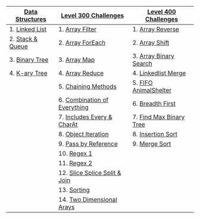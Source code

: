 | [ Data Structures ](https://github.com/JoelMWatson/data-structures-and-algorithms/tree/master/data-structures)                | [Level 300 Challenges](https://github.com/JoelMWatson/data-structures-and-algorithms/tree/master/coding-challenges/301)                                   | [Level 400 Challenges](https://github.com/JoelMWatson/data-structures-and-algorithms/tree/master/coding-challenges/401)                      |
| ----------------------------------------------------------------------------------------------------------------------------- | --------------------------------------------------------------------------------------------------------------------------------------------------------- | -------------------------------------------------------------------------------------------------------------------------------------------- |
| 1. [Linked List](https://github.com/JoelMWatson/data-structures-and-algorithms/tree/master/data-structures/linkedList)        | 1. [Array Filter](https://github.com/JoelMWatson/data-structures-and-algorithms/tree/master/coding-challenges/301/array-filter)                           | 1. [Array Reverse](https://github.com/JoelMWatson/data-structures-and-algorithms/tree/master/coding-challenges/401/arrayReverse)             |
| 2. [Stack & Queue](https://github.com/JoelMWatson/data-structures-and-algorithms/tree/master/data-structures/stacksAndQueues) | 2. [Array ForEach](https://github.com/JoelMWatson/data-structures-and-algorithms/tree/master/coding-challenges/301/array-foreach)                         | 2. [Array Shift](https://github.com/JoelMWatson/data-structures-and-algorithms/tree/master/coding-challenges/401/arrayShift)                 |
| 3. [Binary Tree](https://github.com/JoelMWatson/data-structures-and-algorithms/tree/master/data-structures/binaryTree)        | 3. [Array Map](https://github.com/JoelMWatson/data-structures-and-algorithms/tree/master/coding-challenges/301/array-map)                                 | 3. [Array Binary Search](https://github.com/JoelMWatson/data-structures-and-algorithms/tree/master/coding-challenges/401/arrayBinarySearch)  |
| 4. [K-ary Tree](https://github.com/JoelMWatson/data-structures-and-algorithms/tree/master/data-structures/karyTree)           | 4. [Array Reduce](https://github.com/JoelMWatson/data-structures-and-algorithms/tree/master/coding-challenges/301/array-reduce)                           | 4. [Linkedlist Merge](https://github.com/JoelMWatson/data-structures-and-algorithms/tree/master/coding-challenges/401/llMerge)               |
|                                                                                                                               | 5. [Chaining Methods](https://github.com/JoelMWatson/data-structures-and-algorithms/tree/master/coding-challenges/301/chaining-methods)                   | 5. [FIFO AnimalShelter](https://github.com/JoelMWatson/data-structures-and-algorithms/tree/master/coding-challenges/401/fifoAnimalShelter)   |
|                                                                                                                               | 6. [Combination of Everything](https://github.com/JoelMWatson/data-structures-and-algorithms/tree/master/coding-challenges/301/combination-of-everything) | 6. [Breadth First](https://github.com/JoelMWatson/data-structures-and-algorithms/tree/master/coding-challenges/401/breadthFirst)             |
|                                                                                                                               | 7. [Includes Every & CharAt](https://github.com/JoelMWatson/data-structures-and-algorithms/tree/master/coding-challenges/301/includes-every-charat)       | 7. [Find Max Binary Tree](https://github.com/JoelMWatson/data-structures-and-algorithms/tree/master/coding-challenges/401/findMaxBinaryTree) |
|                                                                                                                               | 8. [Object Iteration](https://github.com/JoelMWatson/data-structures-and-algorithms/tree/master/coding-challenges/301/object-iteration)                   | 8. [Insertion Sort](https://github.com/JoelMWatson/data-structures-and-algorithms/tree/master/coding-challenges/401/insertionSort)           |
|                                                                                                                               | 9. [Pass by Reference](https://github.com/JoelMWatson/data-structures-and-algorithms/tree/master/coding-challenges/301/pass-by-reference)                 | 9. [Merge Sort](https://github.com/JoelMWatson/data-structures-and-algorithms/tree/master/coding-challenges/401/mergeSort)                   |
|                                                                                                                               | 10. [Regex 1](https://github.com/JoelMWatson/data-structures-and-algorithms/tree/master/coding-challenges/301/regular-expressions-1)                      |                                                                                                                                              |
|                                                                                                                               | 11. [Regex 2](https://github.com/JoelMWatson/data-structures-and-algorithms/tree/master/coding-challenges/301/regular-expressions-2)                      |                                                                                                                                              |
|                                                                                                                               | 12. [Slice Splice Split & Join](https://github.com/JoelMWatson/data-structures-and-algorithms/tree/master/coding-challenges/301/slice-splice-split-join)  |                                                                                                                                              |
|                                                                                                                               | 13. [Sorting](https://github.com/JoelMWatson/data-structures-and-algorithms/tree/master/coding-challenges/301/sorting)                                    |                                                                                                                                              |
|                                                                                                                               | 14. [Two Dimensional Arays](https://github.com/JoelMWatson/data-structures-and-algorithms/tree/master/coding-challenges/301/two-dimensional-arrays)       |                                                                                                                                              |
